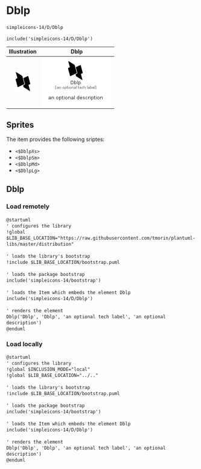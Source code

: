 # Dblp


```text
simpleicons-14/D/Dblp
```

```text
include('simpleicons-14/D/Dblp')
```



| Illustration | Dblp |
| :---: | :---: |
| ![illustration for Illustration](../../simpleicons-14/D/Dblp.png) | ![illustration for Dblp](../../simpleicons-14/D/Dblp.Local.png) |



## Sprites
The item provides the following sriptes:

- `<$DblpXs>`
- `<$DblpSm>`
- `<$DblpMd>`
- `<$DblpLg>`





## Dblp

### Load remotely
```plantuml
@startuml
' configures the library
!global $LIB_BASE_LOCATION="https://raw.githubusercontent.com/tmorin/plantuml-libs/master/distribution"

' loads the library's bootstrap
!include $LIB_BASE_LOCATION/bootstrap.puml

' loads the package bootstrap
include('simpleicons-14/bootstrap')

' loads the Item which embeds the element Dblp
include('simpleicons-14/D/Dblp')

' renders the element
Dblp('Dblp', 'Dblp', 'an optional tech label', 'an optional description')
@enduml
```

### Load locally
```plantuml
@startuml
' configures the library
!global $INCLUSION_MODE="local"
!global $LIB_BASE_LOCATION="../.."

' loads the library's bootstrap
!include $LIB_BASE_LOCATION/bootstrap.puml

' loads the package bootstrap
include('simpleicons-14/bootstrap')

' loads the Item which embeds the element Dblp
include('simpleicons-14/D/Dblp')

' renders the element
Dblp('Dblp', 'Dblp', 'an optional tech label', 'an optional description')
@enduml
```

